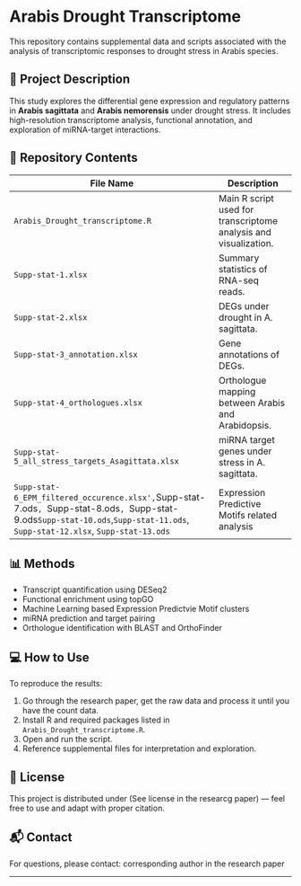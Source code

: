 # Arabis Drought Transcriptome

This repository contains supplemental data and scripts associated with the analysis of transcriptomic responses to drought stress in Arabis species.

## 🧪 Project Description

This study explores the differential gene expression and regulatory patterns in **Arabis sagittata** and **Arabis nemorensis** under drought stress. It includes high-resolution transcriptome analysis, functional annotation, and exploration of miRNA-target interactions.

## 📁 Repository Contents

| File Name                                      | Description |
|-----------------------------------------------|-------------|
| `Arabis_Drought_transcriptome.R`              | Main R script used for transcriptome analysis and visualization. |
| `Supp-stat-1.xlsx`                             | Summary statistics of RNA-seq reads. |
| `Supp-stat-2.xlsx`                             | DEGs under drought in A. sagittata. |
| `Supp-stat-3_annotation.xlsx`                 | Gene annotations of DEGs. |
| `Supp-stat-4_orthologues.xlsx`                | Orthologue mapping between Arabis and Arabidopsis. |
| `Supp-stat-5_all_stress_targets_Asagittata.xlsx` | miRNA target genes under stress in A. sagittata. |
| `Supp-stat-6_EPM_filtered_occurence.xlsx',`Supp-stat-7.ods`, `Supp-stat-8.ods`, `Supp-stat-9.ods`Supp-stat-10.ods`,`Supp-stat-11.ods`, `Supp-stat-12.xlsx`, `Supp-stat-13.ods` | Expression Predictive Motifs related analysis |

## 📊 Methods

- Transcript quantification using DESeq2
- Functional enrichment using topGO
- Machine Learning based Expression Predictvie Motif clusters
- miRNA prediction and target pairing
- Orthologue identification with BLAST and OrthoFinder

## 💻 How to Use

To reproduce the results:
1. Go through the research paper, get the raw data and process it until you have the count data.
2. Install R and required packages listed in `Arabis_Drought_transcriptome.R`.
3. Open and run the script.
4. Reference supplemental files for interpretation and exploration.

## 📜 License

This project is distributed under (See license in the researcg paper) — feel free to use and adapt with proper citation.

## 📬 Contact

For questions, please contact: corresponding author in the research paper

---
